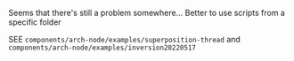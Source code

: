 Seems that there's still a problem somewhere...
Better to use scripts from a specific folder

SEE
`components/arch-node/examples/superposition-thread`
and
`components/arch-node/examples/inversion20220517`
